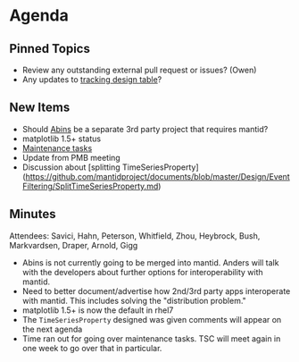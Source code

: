 Agenda
======

Pinned Topics
-------------
* Review any outstanding external pull request or issues? (Owen)
* Any updates to [tracking design table](https://github.com/mantidproject/documents/blob/master/Project-Management/TechnicalSteeringCommittee/reports/TSC-TrackingDesignProposals.md)?

New Items
---------
* Should [Abins](https://github.com/mantidproject/mantid/pull/18435) be a separate 3rd party project that requires mantid?
* matplotlib 1.5+ status
* [Maintenance tasks](../reports/MaintenanceTasks.md)
* Update from PMB meeting
* Discussion about [splitting TimeSeriesProperty] (https://github.com/mantidproject/documents/blob/master/Design/EventFiltering/SplitTimeSeriesProperty.md)

Minutes
-------
Attendees: Savici, Hahn, Peterson, Whitfield, Zhou, Heybrock, Bush, Markvardsen, Draper, Arnold, Gigg

* Abins is not currently going to be merged into mantid. Anders will talk with the developers about further options for interoperability with mantid.
* Need to better document/advertise how 2nd/3rd party apps interoperate with mantid. This includes solving the "distribution problem."
* matplotlib 1.5+ is now the default in rhel7
* The `TimeSeriesProperty` designed was given comments will appear on the next agenda
* Time ran out for going over maintenance tasks. TSC will meet again in one week to go over that in particular.
